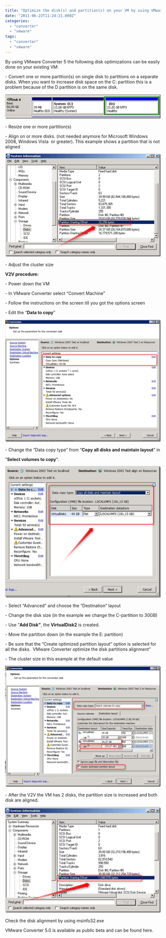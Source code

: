 ```yaml
---
title: "Optimize the disk(s) and partition(s) on your VM by using VMware Converter 5"
date: "2011-06-23T11:24:21.000Z"
categories: 
  - "converter"
  - "vmware"
tags: 
  - "converter"
  - "vmware"
---
```


By using VMware Converter 5 the following disk optimizations can be easily done on your existing VM:

\- Convert one or more partition(s) on single disk to partitions on a separate disks. When you want to increase disk space on the C: partition this is a problem because of the D partition is on the same disk.

[![image](images/image_thumb1.png "image")](https://www.ivobeerens.nl/wp-content/uploads/2011/06/image1.png)

\- Resize one or more partition(s)

\- Align on or more disks. (not needed anymore for Microsoft Windows 2008, Windows Vista  or greater). This example shows a partition that is not aligned

[![image](images/image_thumb2.png "image")](https://www.ivobeerens.nl/wp-content/uploads/2011/06/image2.png)

\- Adjust the cluster size

**V2V procedure:**

\- Power down the VM

\- In VMware Converter select “Convert Machine”

\- Follow the instructions on the screen till you got the options screen

\- Edit the “**Data to copy**”

[![image](images/image_thumb3.png "image")](https://www.ivobeerens.nl/wp-content/uploads/2011/06/image3.png)

\- Change the “Data copy type” from “**Copy all disks and maintain layout**” in

“**Select volumes to copy**”.

[![image](images/image_thumb4.png "image")](https://www.ivobeerens.nl/wp-content/uploads/2011/06/image4.png)

\- Select “Advanced” and choose the “Destination” layout

\- Change the disk size (in the example we change the C-partition to 30GB)

\- Use “**Add Disk”**, the **VirtualDisk2** is created.

\- Move the partition down (in the example the E: partition)

\- Be sure that the “Create optimized partition layout” option is selected for all the disks.  VMware Converter optimize the disk partitions alignment”

\- The cluster size in this example at the default value

[![image](images/image_thumb5.png "image")](https://www.ivobeerens.nl/wp-content/uploads/2011/06/image5.png)

\- After the V2V the VM has 2 disks, the partition size is increased and both disk are aligned.

[![image](images/image_thumb6.png "image")](https://www.ivobeerens.nl/wp-content/uploads/2011/06/image6.png)

Check the disk alignment by using msinfo32.exe

VMware Converter 5.0 is available as public beta and can be found here.
